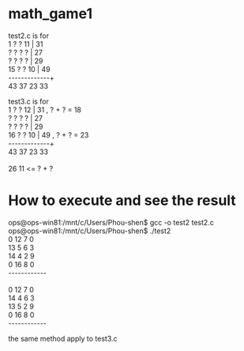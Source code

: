 # math_game1
test2.c is for </br>
   1  ?  ? 11  | 31 </br>
   ?  ?  ?  ?  | 27 </br>
   ?  ?  ?  ?  | 29 </br>
  15  ?  ? 10  | 49 </br>
  -------------+ </br>
  43 37 23 33
  
  
test3.c is for </br>
   1  ?  ? 12  | 31  , ? + ? = 18 </br>
   ?  ?  ?  ?  | 27 </br>
   ?  ?  ?  ?  | 29 </br>
  16  ?  ? 10  | 49  , ? + ? = 23 </br>
  -------------+ </br>
  43 37 23 33 </br>
  </br>
  26       11  <=  ? + ? </br>
  
# How to execute and see the result
ops@ops-win81:/mnt/c/Users/Phou-shen$ gcc -o test2 test2.c </br>
ops@ops-win81:/mnt/c/Users/Phou-shen$ ./test2 </br>
 0 12  7  0 </br>
13  5  6  3 </br>
14  4  2  9 </br>
 0 16  8  0 </br>
------------ </br>
</br>
 0 12  7  0 </br>
14  4  6  3 </br>
13  5  2  9 </br>
 0 16  8  0 </br>
------------ </br>

the same method apply to test3.c </br>
